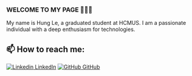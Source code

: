 ### WELCOME TO MY PAGE 👋👋👋
My name is Hung Le, a graduated student at HCMUS. I am a passionate individual with a deep enthusiasm for technologies.<br>
## 📫 How to reach me: 

[![Linkedin](https://i.stack.imgur.com/gVE0j.png) LinkedIn](https://www.linkedin.com/in/le-van-hung-651b191a9/) [![GitHub](https://i.stack.imgur.com/tskMh.png) GitHub](https://github.com/hungvanle321/) 
